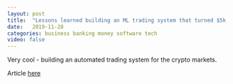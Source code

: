 ```yaml
---
layout: post
title:  "Lessons learned building an ML trading system that turned $5k into $200k"
date:   2019-11-28
categories: business banking money software tech
video: false
---
```


Very cool - building an automated trading system for the crypto markets.

Article [here]

[here]: //www.tradientblog.com/2019/11/lessons-learned-building-an-ml-trading-system-that-turned-5k-into-200k/
